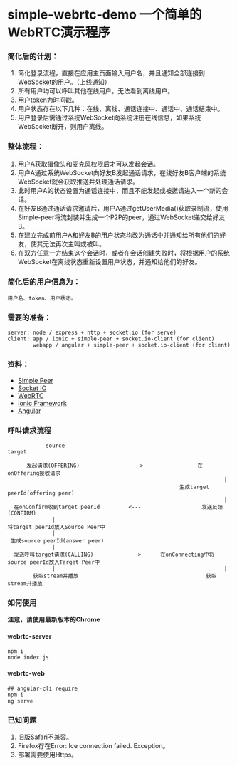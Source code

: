 # simple-webrtc-demo 一个简单的WebRTC演示程序

### 简化后的计划：

1. 简化登录流程，直接在应用主页面输入用户名，并且通知全部连接到WebSocket的用户。（上线通知）
2. 所有用户均可以呼叫其他在线用户。无法看到离线用户。
3. 用户token为时间戳。
4. 用户状态存在以下几种：在线、离线、通话连接中、通话中、通话结束中。
5. 用户登录后需通过系统WebSocket向系统注册在线信息，如果系统WebSocket断开，则用户离线。

### 整体流程：

1. 用户A获取摄像头和麦克风权限后才可以发起会话。
2. 用户A通过系统WebSocket向好友B发起通话请求，在线好友B客户端的系统WebSocket就会获取推送并处理通话请求。
3. 此时用户A的状态设置为通话连接中，而且不能发起或被邀请进入一个新的会话。
4. 在好友B通过通话请求邀请后，用户A通过getUserMedia()获取录制流，使用Simple-peer将流封装并生成一个P2P的peer，通过WebSocket递交给好友B。
5. 在建立完成前用户A和好友B的用户状态均改为通话中并通知给所有他们的好友，使其无法再次主叫或被叫。
6. 在双方任意一方结束这个会话时，或者在会话创建失败时，将根据用户的系统WebSocket在离线状态重新设置用户状态，并通知给他们的好友。

### 简化后的用户信息为：
    
    用户名、token、用户状态。

### 需要的准备：

    server: node / express + http + socket.io (for serve)
    client: app / ionic + simple-peer + socket.io-client (for client)
            webapp / angular + simple-peer + socket.io-client (for client)

### 资料：

* [Simple Peer](https://github.com/feross/simple-peer)
* [Socket IO](https://socket.io/)
* [WebRTC](https://webrtc.org/)
* [ionic Framework](http://ionicframework.com/)
* [Angular](http://angular.io/)

### 呼叫请求流程

                source                                                target

          发起请求(OFFERING)                --->                 在onOffering接收请求
                                                                        |
                                                          生成target peerId(offering peer)
                                                                        |
      在onConfirm收到target peerId         <---                   发送反馈(CONFIRM)
                  |
    将target peerId放入Source Peer中
                  |
     生成source peerId(answer peer)
                  |
      发送呼叫target请求(CALLING)           --->      在onConnecting中将source peerId放入Target Peer中
                  |                                                     |
            获取stream并播放                                        获取stream并播放

### 如何使用

**注意，请使用最新版本的Chrome**

#### webrtc-server

    npm i
    node index.js

#### webrtc-web

    ## angular-cli require
    npm i
    ng serve

### 已知问题

1. 旧版Safari不兼容。
2. Firefox存在Error: Ice connection failed. Exception。
3. 部署需要使用Https。